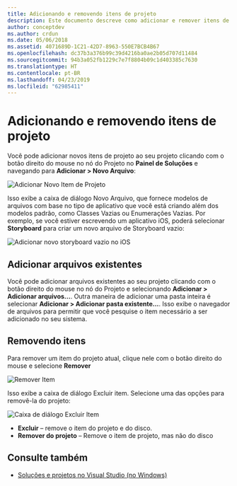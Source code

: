 ```yaml
---
title: Adicionando e removendo itens de projeto
description: Este documento descreve como adicionar e remover itens de projeto no Visual Studio para Mac
author: conceptdev
ms.author: crdun
ms.date: 05/06/2018
ms.assetid: 4071689D-1C21-42D7-8963-550E7BCB4B67
ms.openlocfilehash: dc37b3a376b99c39d4216ba0ae2b05d707d11484
ms.sourcegitcommit: 94b3a052fb1229c7e7f8804b09c1d403385c7630
ms.translationtype: HT
ms.contentlocale: pt-BR
ms.lasthandoff: 04/23/2019
ms.locfileid: "62985411"
---
```

# <a name="adding-and-removing-project-items"></a>Adicionando e removendo itens de projeto

Você pode adicionar novos itens de projeto ao seu projeto clicando com o botão direito do mouse no nó do Projeto no **Painel de Soluções** e navegando para **Adicionar > Novo Arquivo**:

![Adicionar Novo Item de Projeto](media/add-and-remove-project-items-image1.png)

Isso exibe a caixa de diálogo Novo Arquivo, que fornece modelos de arquivos com base no tipo de aplicativo que você está criando além dos modelos padrão, como Classes Vazias ou Enumerações Vazias. Por exemplo, se você estiver escrevendo um aplicativo iOS, poderá selecionar **Storyboard** para criar um novo arquivo de Storyboard vazio:

![Adicionar novo storyboard vazio no iOS](media/add-and-remove-project-items-image2.png)

## <a name="adding-existing-files"></a>Adicionar arquivos existentes

Você pode adicionar arquivos existentes ao seu projeto clicando com o botão direito do mouse no nó do Projeto e selecionando **Adicionar > Adicionar arquivos...**. Outra maneira de adicionar uma pasta inteira é selecionar **Adicionar > Adicionar pasta existente...**. Isso exibe o navegador de arquivos para permitir que você pesquise o item necessário a ser adicionado no seu sistema.

## <a name="removing-items"></a>Removendo itens

Para remover um item do projeto atual, clique nele com o botão direito do mouse e selecione **Remover**

![Remover Item](media/add-and-remove-project-items-image3.png)

Isso exibe a caixa de diálogo Excluir item. Selecione uma das opções para removê-la do projeto:

![Caixa de diálogo Excluir Item](media/add-and-remove-project-items-image4.png)

* **Excluir** – remove o item do projeto e do disco.
* **Remover do projeto** – Remove o item de projeto, mas não do disco

## <a name="see-also"></a>Consulte também

* [Soluções e projetos no Visual Studio (no Windows)](/visualstudio/ide/solutions-and-projects-in-visual-studio)